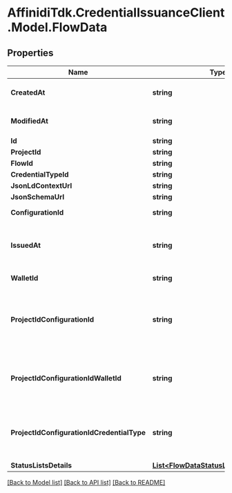 # AffinidiTdk.CredentialIssuanceClient.Model.FlowData

## Properties

Name | Type | Description | Notes
------------ | ------------- | ------------- | -------------
**CreatedAt** | **string** | [GEN] ISO 8601 string of the creation date/time the entity | 
**ModifiedAt** | **string** | [GEN] ISO 8601 string of the modification date/time the entity | 
**Id** | **string** |  | 
**ProjectId** | **string** |  | [optional] 
**FlowId** | **string** |  | 
**CredentialTypeId** | **string** |  | 
**JsonLdContextUrl** | **string** |  | 
**JsonSchemaUrl** | **string** |  | 
**ConfigurationId** | **string** | Id of configuration, used to issue VC. | [optional] 
**IssuedAt** | **string** | when credential was issued to the holder (holder invoked generateCredentials endpoint) | [optional] 
**WalletId** | **string** | Id of wallet, used to issue VC. | [optional] 
**ProjectIdConfigurationId** | **string** | Id of configuration with which VC was issued. To use as an index, it is grouped together with projectId, as \&quot;{projectIdConfigurationId}#{configurationId}\&quot; | [optional] 
**ProjectIdConfigurationIdWalletId** | **string** | Id of wallet which issued VC. To use as an index, it is grouped together with projectId, as \&quot;{projectIdConfigurationId}#{walletId}\&quot; | [optional] 
**ProjectIdConfigurationIdCredentialType** | **string** | VC.type value. To use as an index, it is grouped together with projectId, as \&quot;{projectIdConfigurationId}#{credentialType}\&quot; | [optional] 
**StatusListsDetails** | [**List&lt;FlowDataStatusListsDetailsInner&gt;**](FlowDataStatusListsDetailsInner.md) |  | [optional] 

[[Back to Model list]](../README.md#documentation-for-models) [[Back to API list]](../README.md#documentation-for-api-endpoints) [[Back to README]](../README.md)

